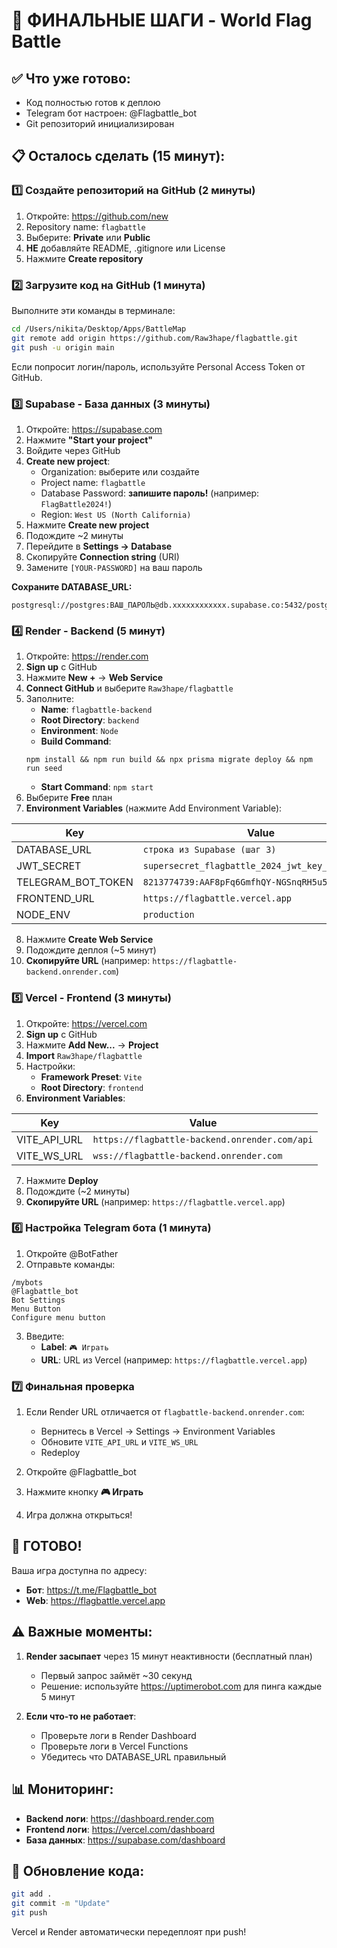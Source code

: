 # 🚀 ФИНАЛЬНЫЕ ШАГИ - World Flag Battle

## ✅ Что уже готово:
- Код полностью готов к деплою
- Telegram бот настроен: @Flagbattle_bot
- Git репозиторий инициализирован

## 📋 Осталось сделать (15 минут):

### 1️⃣ Создайте репозиторий на GitHub (2 минуты)

1. Откройте: https://github.com/new
2. Repository name: `flagbattle`
3. Выберите: **Private** или **Public**
4. **НЕ** добавляйте README, .gitignore или License
5. Нажмите **Create repository**

### 2️⃣ Загрузите код на GitHub (1 минута)

Выполните эти команды в терминале:

```bash
cd /Users/nikita/Desktop/Apps/BattleMap
git remote add origin https://github.com/Raw3hape/flagbattle.git
git push -u origin main
```

Если попросит логин/пароль, используйте Personal Access Token от GitHub.

### 3️⃣ Supabase - База данных (3 минуты)

1. Откройте: https://supabase.com
2. Нажмите **"Start your project"**
3. Войдите через GitHub
4. **Create new project**:
   - Organization: выберите или создайте
   - Project name: `flagbattle`
   - Database Password: **запишите пароль!** (например: `FlagBattle2024!`)
   - Region: `West US (North California)`
5. Нажмите **Create new project**
6. Подождите ~2 минуты
7. Перейдите в **Settings → Database**
8. Скопируйте **Connection string** (URI)
9. Замените `[YOUR-PASSWORD]` на ваш пароль

**Сохраните DATABASE_URL:**
```
postgresql://postgres:ВАШ_ПАРОЛЬ@db.xxxxxxxxxxxx.supabase.co:5432/postgres
```

### 4️⃣ Render - Backend (5 минут)

1. Откройте: https://render.com
2. **Sign up** с GitHub
3. Нажмите **New +** → **Web Service**
4. **Connect GitHub** и выберите `Raw3hape/flagbattle`
5. Заполните:
   - **Name**: `flagbattle-backend`
   - **Root Directory**: `backend`
   - **Environment**: `Node`
   - **Build Command**: 
   ```
   npm install && npm run build && npx prisma migrate deploy && npm run seed
   ```
   - **Start Command**: `npm start`
6. Выберите **Free** план
7. **Environment Variables** (нажмите Add Environment Variable):

| Key | Value |
|-----|-------|
| DATABASE_URL | `строка из Supabase (шаг 3)` |
| JWT_SECRET | `supersecret_flagbattle_2024_jwt_key_8213774739` |
| TELEGRAM_BOT_TOKEN | `8213774739:AAF8pFq6GmfhQY-NGSnqRH5u5PpRQNqU2kc` |
| FRONTEND_URL | `https://flagbattle.vercel.app` |
| NODE_ENV | `production` |

8. Нажмите **Create Web Service**
9. Подождите деплоя (~5 минут)
10. **Скопируйте URL** (например: `https://flagbattle-backend.onrender.com`)

### 5️⃣ Vercel - Frontend (3 минуты)

1. Откройте: https://vercel.com
2. **Sign up** с GitHub
3. Нажмите **Add New...** → **Project**
4. **Import** `Raw3hape/flagbattle`
5. Настройки:
   - **Framework Preset**: `Vite`
   - **Root Directory**: `frontend`
6. **Environment Variables**:

| Key | Value |
|-----|-------|
| VITE_API_URL | `https://flagbattle-backend.onrender.com/api` |
| VITE_WS_URL | `wss://flagbattle-backend.onrender.com` |

7. Нажмите **Deploy**
8. Подождите (~2 минуты)
9. **Скопируйте URL** (например: `https://flagbattle.vercel.app`)

### 6️⃣ Настройка Telegram бота (1 минута)

1. Откройте @BotFather
2. Отправьте команды:
```
/mybots
@Flagbattle_bot
Bot Settings
Menu Button
Configure menu button
```
3. Введите:
   - **Label**: `🎮 Играть`
   - **URL**: URL из Vercel (например: `https://flagbattle.vercel.app`)

### 7️⃣ Финальная проверка

1. Если Render URL отличается от `flagbattle-backend.onrender.com`:
   - Вернитесь в Vercel → Settings → Environment Variables
   - Обновите `VITE_API_URL` и `VITE_WS_URL`
   - Redeploy

2. Откройте @Flagbattle_bot
3. Нажмите кнопку **🎮 Играть**
4. Игра должна открыться!

## 🎉 ГОТОВО!

Ваша игра доступна по адресу:
- **Бот**: https://t.me/Flagbattle_bot
- **Web**: https://flagbattle.vercel.app

## ⚠️ Важные моменты:

1. **Render засыпает** через 15 минут неактивности (бесплатный план)
   - Первый запрос займёт ~30 секунд
   - Решение: используйте https://uptimerobot.com для пинга каждые 5 минут

2. **Если что-то не работает**:
   - Проверьте логи в Render Dashboard
   - Проверьте логи в Vercel Functions
   - Убедитесь что DATABASE_URL правильный

## 📊 Мониторинг:

- **Backend логи**: https://dashboard.render.com
- **Frontend логи**: https://vercel.com/dashboard
- **База данных**: https://supabase.com/dashboard

## 🔄 Обновление кода:

```bash
git add .
git commit -m "Update"
git push
```

Vercel и Render автоматически передеплоят при push!
